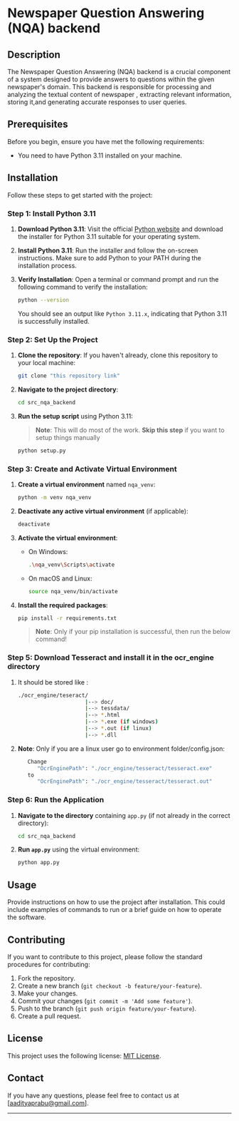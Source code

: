 # Newspaper Question Answering (NQA) backend

## Description

The Newspaper Question Answering (NQA) backend is a crucial component of a system designed to provide answers to questions within the given newspaper's domain. This backend is responsible for processing and analyzing the textual content of newspaper , extracting relevant information, storing it,and generating accurate responses to user queries.

## Prerequisites

Before you begin, ensure you have met the following requirements:

- You need to have Python 3.11 installed on your machine.

## Installation

Follow these steps to get started with the project:

### Step 1: Install Python 3.11

1. **Download Python 3.11**: Visit the official [Python website](https://www.python.org/downloads/) and download the installer for Python 3.11 suitable for your operating system.

2. **Install Python 3.11**: Run the installer and follow the on-screen instructions. Make sure to add Python to your PATH during the installation process.

3. **Verify Installation**: Open a terminal or command prompt and run the following command to verify the installation:

   ```sh
   python --version
   ```

   You should see an output like `Python 3.11.x`, indicating that Python 3.11 is successfully installed.

### Step 2: Set Up the Project

1. **Clone the repository**: If you haven't already, clone this repository to your local machine:

   ```sh
   git clone "this repository link"
   ```

2. **Navigate to the project directory**:

   ```sh
   cd src_nqa_backend
   ```

3. **Run the setup script** using Python 3.11:

   > **Note**: This will do most of the work. **Skip this step** if you want to setup things manually

   ```sh
   python setup.py
   ```

### Step 3: Create and Activate Virtual Environment

1. **Create a virtual environment** named `nqa_venv`:

   ```sh
   python -m venv nqa_venv
   ```

2. **Deactivate any active virtual environment** (if applicable):

   ```sh
   deactivate
   ```

3. **Activate the virtual environment**:

   - On Windows:

     ```sh
     .\nqa_venv\Scripts\activate
     ```

   - On macOS and Linux:

     ```sh
     source nqa_venv/bin/activate
     ```

4. **Install the required packages**:

   ```sh
   pip install -r requirements.txt
   ```

   > **Note**: Only if your pip installation is successful, then run the below command!

### Step 5: Download Tesseract and install it in the ocr_engine directory

1. It should be stored like :

   ```sh
   ./ocr_engine/teseract/
                        |--> doc/
                        |--> tessdata/
                        |--> *.html
                        |--> *.exe (if windows)
                        |--> *.out (if linux)
                        |--> *.dll
   ```

2. **Note**: Only if you are a linux user go to environment folder/config.json:

   ```sh
      Change
         "OcrEnginePath": "./ocr_engine/tesseract/tesseract.exe"
      to
         "OcrEnginePath": "./ocr_engine/tesseract/tesseract.out"
   ```

### Step 6: Run the Application

1. **Navigate to the directory** containing `app.py` (if not already in the correct directory):

   ```sh
   cd src_nqa_backend
   ```

2. **Run `app.py`** using the virtual environment:

   ```sh
   python app.py
   ```

## Usage

Provide instructions on how to use the project after installation. This could include examples of commands to run or a brief guide on how to operate the software.

## Contributing

If you want to contribute to this project, please follow the standard procedures for contributing:

1. Fork the repository.
2. Create a new branch (`git checkout -b feature/your-feature`).
3. Make your changes.
4. Commit your changes (`git commit -m 'Add some feature'`).
5. Push to the branch (`git push origin feature/your-feature`).
6. Create a pull request.

## License

This project uses the following license: [MIT License](LICENSE).

## Contact

If you have any questions, please feel free to contact us at [aadityaprabu@gmail.com].

---
